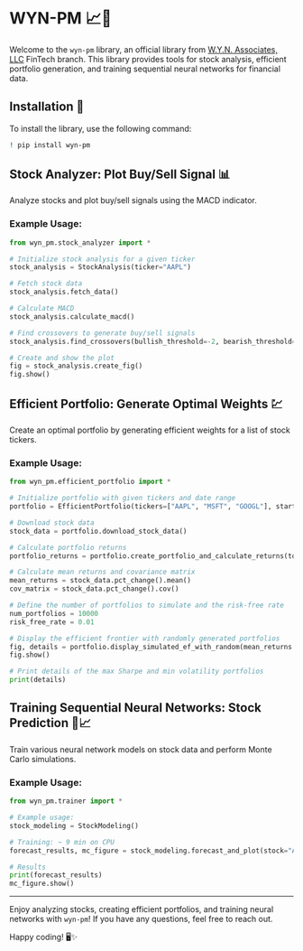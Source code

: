 # WYN-PM 📈💼

Welcome to the `wyn-pm` library, an official library from [W.Y.N. Associates, LLC](https://wyn-associates.com/) FinTech branch. This library provides tools for stock analysis, efficient portfolio generation, and training sequential neural networks for financial data.

## Installation 🚀

To install the library, use the following command:

```bash
! pip install wyn-pm
```

## Stock Analyzer: Plot Buy/Sell Signal 📊

Analyze stocks and plot buy/sell signals using the MACD indicator.

### Example Usage:

```python
from wyn_pm.stock_analyzer import *

# Initialize stock analysis for a given ticker
stock_analysis = StockAnalysis(ticker="AAPL")

# Fetch stock data
stock_analysis.fetch_data()

# Calculate MACD
stock_analysis.calculate_macd()

# Find crossovers to generate buy/sell signals
stock_analysis.find_crossovers(bullish_threshold=-2, bearish_threshold=2)

# Create and show the plot
fig = stock_analysis.create_fig()
fig.show()
```

## Efficient Portfolio: Generate Optimal Weights 💹

Create an optimal portfolio by generating efficient weights for a list of stock tickers.

### Example Usage:

```python
from wyn_pm.efficient_portfolio import *

# Initialize portfolio with given tickers and date range
portfolio = EfficientPortfolio(tickers=["AAPL", "MSFT", "GOOGL"], start_date="2020-01-01", end_date="2022-01-01", interval="1d")

# Download stock data
stock_data = portfolio.download_stock_data()

# Calculate portfolio returns
portfolio_returns = portfolio.create_portfolio_and_calculate_returns(top_n=5)

# Calculate mean returns and covariance matrix
mean_returns = stock_data.pct_change().mean()
cov_matrix = stock_data.pct_change().cov()

# Define the number of portfolios to simulate and the risk-free rate
num_portfolios = 10000
risk_free_rate = 0.01

# Display the efficient frontier with randomly generated portfolios
fig, details = portfolio.display_simulated_ef_with_random(mean_returns.values, cov_matrix.values, num_portfolios, risk_free_rate)
fig.show()

# Print details of the max Sharpe and min volatility portfolios
print(details)
```

## Training Sequential Neural Networks: Stock Prediction 🤖📈

Train various neural network models on stock data and perform Monte Carlo simulations.

### Example Usage:

```python
from wyn_pm.trainer import *

# Example usage:
stock_modeling = StockModeling()

# Training: ~ 9 min on CPU
forecast_results, mc_figure = stock_modeling.forecast_and_plot(stock="AAPL", start_date="2020-01-01", end_date="2023-01-01", look_back=50, num_of_epochs=10, n_futures=365, n_samples=1000, verbose_style=1)

# Results
print(forecast_results)
mc_figure.show()
```

---

Enjoy analyzing stocks, creating efficient portfolios, and training neural networks with `wyn-pm`! If you have any questions, feel free to reach out.

Happy coding! 🖥️✨